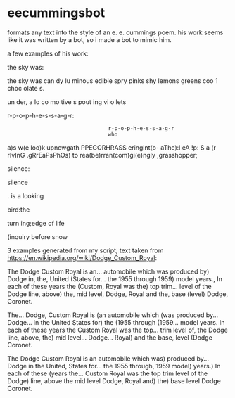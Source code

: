 # eecummingsbot
formats any text into the style of an e. e. cummings poem. his work seems like it was written by a bot, so i made a bot to mimic him.

a few examples of his work:

the sky was:

the
     sky
           was
can    dy    lu
minous
            edible
spry
        pinks shy
lemons
greens    coo    1 choc
olate
s.

  un    der,
  a    lo
co
mo
      tive        s  pout
                               ing
                                     vi
                                     o
                                     lets
                                     



r-p-o-p-h-e-s-s-a-g-r:

                                    r-p-o-p-h-e-s-s-a-g-r
                                    who
  a)s w(e loo)k
  upnowgath
                       PPEGORHRASS
                                                       eringint(o-
  aThe):l
               eA
                    !p:
S                                                                        a
                                      (r
  rIvInG                              .gRrEaPsPhOs)
                                                                         to
  rea(be)rran(com)gi(e)ngly
  ,grasshopper;

silence:

silence

.
is
a
looking

bird:the

turn
ing;edge of
life

(inquiry before snow

3 examples generated from my script, text taken from https://en.wikipedia.org/wiki/Dodge_Custom_Royal: 

The	Dodge
Custom
Royal
 	 	is
an... automobile
 	which was    produced by) Dodge
 	in, the, United	(States
 	for... the 1955    through 1959) model    years., In    each
 	of these
 	years
 	 	the	(Custom, Royal
 	was	the) top
trim... level
 	of the
 	 	Dodge line,
above) the, mid
 	level, Dodge, Royal	and the, base	(level) Dodge, Coronet. 
 	
 	

The... Dodge, Custom Royal
is	(an automobile which	(was produced
by... Dodge... in the	United
States	for) the	(1955
 	 	through	(1959... model years.
 	 	In
each
 	 	of these years
 	the Custom Royal    was
the top... trim	level of, the
Dodge
 	line,    above, the) mid
 	 	level... Dodge... Royal) and
the base, level	(Dodge
 	 	Coronet.
 	 	
 	 	
The	Dodge
Custom
 	Royal is
 	an automobile
 	which	was) produced by... Dodge
 	in the
 	 	United, States    for... the
 	 	1955 through, 1959
 	 	model) years.) In
 	each
 	 	of
 	these	(years    the... Custom    Royal
was the top
trim
 	 	level
 	 	of
 	the
Dodge) line,
 	 	above	the
 	mid    level Dodge, Royal and) the) base
level    Dodge Coronet.   
